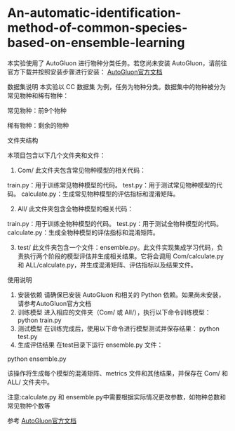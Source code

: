 # An-automatic-identification-method-of-common-species-based-on-ensemble-learning
本实验使用了 AutoGluon 进行物种分类任务。若您尚未安装 AutoGluon，请前往官方下载并按照安装步骤进行安装：
[AutoGluon官方文档](https://auto.gluon.ai/stable/index.html)

数据集说明
本实验以 CC 数据集 为例，任务为物种分类。数据集中的物种被分为常见物种和稀有物种：

常见物种：前9个物种

稀有物种：剩余的物种

文件夹结构

本项目包含以下几个文件夹和文件：
1. Com/
此文件夹包含常见物种模型的相关代码：

train.py：用于训练常见物种模型的代码。
test.py：用于测试常见物种模型的代码。
calculate.py：生成常见物种模型的评估指标和混淆矩阵。

2. All/
此文件夹包含全物种模型的相关代码：

train.py：用于训练全物种模型的代码。
test.py：用于测试全物种模型的代码。
calculate.py：生成全物种模型的评估指标和混淆矩阵。

3. test/
此文件夹包含一个文件：ensemble.py。此文件实现集成学习代码，负责执行两个阶段的模型评估并生成相关结果。它将会调用 Com/calculate.py 和 ALL/calculate.py，并生成混淆矩阵、评估指标以及结果文件。


使用说明
1. 安装依赖
请确保已安装 AutoGluon 和相关的 Python 依赖。如果尚未安装，请参考AutoGluon官方文档
2. 训练模型
进入相应的文件夹（Com/ 或 All/），执行以下命令训练模型：
python train.py
3. 测试模型
在训练完成后，使用以下命令进行模型测试并保存结果：
python test.py
4. 生成评估结果
在test目录下运行 ensemble.py 文件：

python ensemble.py

该操作将生成每个模型的混淆矩阵、metrics 文件和其他结果，并保存在 Com/ 和 ALL/ 文件夹中。

注意:calculate.py 和 ensemble.py中需要根据实际情况更改参数，如物种总数和常见物种个数等

参考
[AutoGluon官方文档](https://auto.gluon.ai/stable/index.html)
